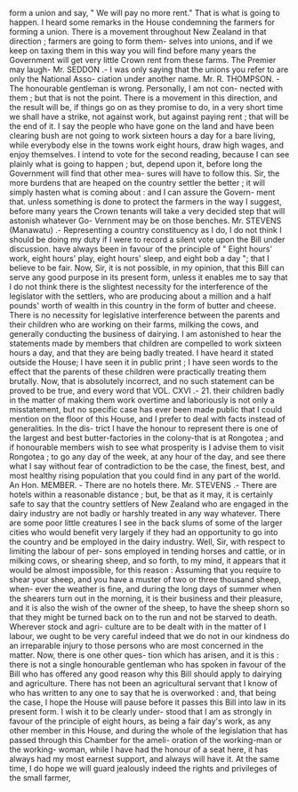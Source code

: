 form a union and say, " We will pay no more rent." That is what is going to happen. I heard some remarks in the House condemning the farmers for forming a union. There is a movement throughout New Zealand in that direction ; farmers are going to form them- selves into unions, and if we keep on taxing them in this way you will find before many years the Government will get very little Crown rent from these farms. The Premier may laugh- Mr. SEDDON .- I was only saying that the unions you refer to are only the National Asso- ciation under another name. Mr. R. THOMPSON. - The honourable gentleman is wrong. Personally, I am not con- nected with them ; but that is not the point. There is a movement in this direction, and the result will be, if things go on as they promise to do, in a very short time we shall have a strike, not against work, but against paying rent ; that will be the end of it. I say the people who have gone on the land and have been clearing bush are not going to work sixteen hours a day for a bare living, while everybody else in the towns work eight hours, draw high wages, and enjoy themselves. I intend to vote for the second reading, because I can see plainly what is going to happen ; but, depend upon it, before long the Government will find that other mea- sures will have to follow this. Sir, the more burdens that are heaped on the country settler the better ; it will simply hasten what is coming about : and I can assure the Govern- ment that. unless something is done to protect the farmers in the way I suggest, before many years the Crown tenants will take a very decided step that will astonish whatever Go- Vernment may be on those benches. Mr. STEVENS (Manawatu) .- Representing a country constituency as I do, I do not think I should be doing my duty if I were to record a silent vote upon the Bill under discussion. have always been in favour of the principle of " Eight hours' work, eight hours' play, eight hours' sleep, and eight bob a day "; that I believe to be fair. Now, Sir, it is not possible, in my opinion, that this Bill can serve any good purpose in its present form, unless it enables me to say that I do not think there is the slightest necessity for the interference of the legislator with the settlers, who are producing about a million and a half pounds' worth of wealth in this country in the form of butter and cheese. There is no necessity for legislative interference between the parents and their children who are working on their farms, milking the cows, and generally conducting the business of dairying. I am astonished to hear the statements made by members that children are compelled to work sixteen hours a day, and that they are being badly treated. I have heard it stated outside the House; I have seen it in public print ; I have seen words to the effect that the parents of these children were practically treating them brutally. Now, that is absolutely incorrect, and no such statement can be proved to be true, and every word that VOL. CXVI .- 21. their children badly in the matter of making them work overtime and laboriously is not only a misstatement, but no specific case has ever been made public that I could mention on the floor of this House, and I prefer to deal with facts instead of generalities. In the dis- trict I have the honour to represent there is one of the largest and best butter-factories in the colony-that is at Rongotea ; and if honourable members wish to see what prosperity is I advise them to visit Rongotea ; to go any day of the week, at any hour of the day, and see there what I say without fear of contradiction to be the case, the finest, best, and most healthy rising population that you could find in any part of the world. An Hon. MEMBER. - There are no hotels there. Mr. STEVENS .- There are hotels within a reasonable distance ; but, be that as it may, it is certainly safe to say that the country settlers of New Zealand who are engaged in the dairy industry are not badly or harshly treated in any way whatever. There are some poor little creatures I see in the back slums of some of the larger cities who would benefit very largely if they had an opportunity to go into the country and be employed in the dairy industry. Well, Sir, with respect to limiting the labour of per- sons employed in tending horses and cattle, or in milking cows, or shearing sheep, and so forth, to my mind, it appears that it would be almost impossible, for this reason : Assuming that you require to shear your sheep, and you have a muster of two or three thousand sheep, when- ever the weather is fine, and during the long days of summer when the shearers turn out in the morning, it is their business and their pleasure, and it is also the wish of the owner of the sheep, to have the sheep shorn so that they might be turned back on to the run and not be starved to death. Wherever stock and agri- culture are to be dealt with in the matter of I labour, we ought to be very careful indeed that we do not in our kindness do an irreparable injury to those persons who are most concerned in the matter. Now, there is one other ques- tion which has arisen, and it is this : there is not a single honourable gentleman who has spoken in favour of the Bill who has offered any good reason why this Bill should apply to dairying and agriculture. There has not been an agricultural servant that I know of who has written to any one to say that he is overworked : and, that being the case, I hope the House will pause before it passes this Bill into law in its present form. I wish it to be clearly under- stood that I am as strongly in favour of the principle of eight hours, as being a fair day's work, as any other member in this House, and during the whole of the legislation that has passed through this Chamber for the ameli- oration of the working-man or the working- woman, while I have had the honour of a seat here, it has always had my most earnest support, and always will have it. At the same time, I do hope we will guard jealously indeed the rights and privileges of the small farmer, 